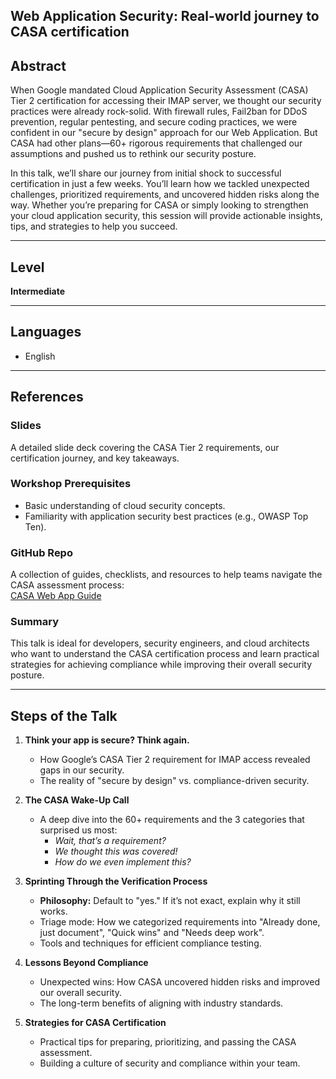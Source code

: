 ## Web Application Security: Real-world journey to CASA certification

## Abstract  
When Google mandated Cloud Application Security Assessment (CASA) Tier 2 certification for accessing their IMAP server, we thought our security practices were already rock-solid. With firewall rules, Fail2ban for DDoS prevention, regular pentesting, and secure coding practices, we were confident in our "secure by design" approach for our Web Application. But CASA had other plans—60+ rigorous requirements that challenged our assumptions and pushed us to rethink our security posture.  

In this talk, we’ll share our journey from initial shock to successful certification in just a few weeks. You’ll learn how we tackled unexpected challenges, prioritized requirements, and uncovered hidden risks along the way. Whether you’re preparing for CASA or simply looking to strengthen your cloud application security, this session will provide actionable insights, tips, and strategies to help you succeed. 

---

## Level  
**Intermediate**  

---

## Languages  
- English  

---

## References  
### Slides  
A detailed slide deck covering the CASA Tier 2 requirements, our certification journey, and key takeaways.  

### Workshop Prerequisites  
- Basic understanding of cloud security concepts.  
- Familiarity with application security best practices (e.g., OWASP Top Ten).  

### GitHub Repo  
A collection of guides, checklists, and resources to help teams navigate the CASA assessment process:  
[CASA Web App Guide](https://github.com/ankaboot-source/casa-webapp-guide)  

### Summary  
This talk is ideal for developers, security engineers, and cloud architects who want to understand the CASA certification process and learn practical strategies for achieving compliance while improving their overall security posture.  

---

## Steps of the Talk  
1. **Think your app is secure? Think again.**  
   - How Google’s CASA Tier 2 requirement for IMAP access revealed gaps in our security.  
   - The reality of "secure by design" vs. compliance-driven security.  

2. **The CASA Wake-Up Call**  
   - A deep dive into the 60+ requirements and the 3 categories that surprised us most:  
     - *Wait, that’s a requirement?*  
     - *We thought this was covered!*  
     - *How do we even implement this?*  

3. **Sprinting Through the Verification Process**  
   - **Philosophy:** Default to "yes." If it’s not exact, explain why it still works.
   - Triage mode: How we categorized requirements into "Already done, just document", "Quick wins" and "Needs deep work".
   - Tools and techniques for efficient compliance testing.

4. **Lessons Beyond Compliance**  
   - Unexpected wins: How CASA uncovered hidden risks and improved our overall security.  
   - The long-term benefits of aligning with industry standards.

5. **Strategies for CASA Certification**  
   - Practical tips for preparing, prioritizing, and passing the CASA assessment.  
   - Building a culture of security and compliance within your team.  
